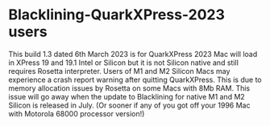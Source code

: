 # Blacklining-QuarkXPress-2023 users
This build 1.3 dated 6th March 2023 is for QuarkXPress 2023 Mac will load in XPress 19 and 19.1 Intel or Silicon but it is not Silicon native and still requires Rosetta interpreter.
Users of M1 and M2 Silicon Macs may experience a crash report warning after quitting QuarkXPress. This is due to memory allocation issues by Rosetta on some Macs with 8Mb RAM. This issue will go away when the update to Blacklining for native M1 and M2 Silicon is released in July.
(Or sooner if any of you got off your 1996 Mac with Motorola 68000 processor version!)

